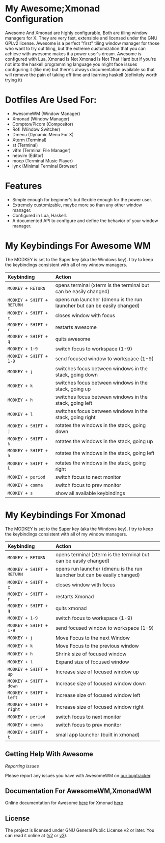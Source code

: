 # My Awesome;Xmonad Configuration
Awesome And Xmonad are highly configurable, Both are tiling window managers for X. They are very fast, extensible and licensed under the GNU GPLv2 license.  Awesome is a perfect "first" tiling window manager for those who want to try out tiling, but the extreme customization that you can achieve with awesome makes it a power user's dream.  Awesome is configured with Lua, Xmonad Is Not Xmonad Is Not That Hard but if you're not into the haskell programming language you might face issues configuring it (like me) but there's always documentation available so that will remove the pain of taking off time and learning haskell (definitely worth trying it)

# Dotfiles Are Used For:
* AwesomeWM (Window Manager)
* Xmonad (Window Manager)
* Compton/Picom (Compositor)
* Rofi (Window Switcher)
* Dmenu (Dynamic Menu For X)
* Xterm (Terminal)
* st (Terminal)
* vifm (Terminal File Manager)
* neovim (Editor)
* mocp (Terminal Music Player)
* lynx (Minimal Terminal Browser)

# Features

* Simple enough for beginner's but flexible enough for the power user.
* Extremely customizable, maybe more so than any other window manager.
* Configured in Lua, Haskell.
* A documented API to configure and define the behavior of your window manager.

# My Keybindings For Awesome WM

The MODKEY is set to the Super key (aka the Windows key).  I try to keep the
keybindings consistent with all of my window managers.

| Keybinding | Action |
| :--- | :--- |
| `MODKEY + RETURN` | opens terminal (xterm is the terminal but can be easily changed) |
| `MODKEY + SHIFT + RETURN` | opens run launcher (dmenu is the run launcher but can be easily changed) |
| `MODKEY + SHIFT + c` | closes window with focus |
| `MODKEY + SHIFT + r` | restarts awesome |
| `MODKEY + SHIFT + q` | quits awesome |
| `MODKEY + 1-9` | switch focus to workspace (1-9) |
| `MODKEY + SHIFT + 1-9` | send focused window to workspace (1-9) |
| `MODKEY + j` | switches focus between windows in the stack, going down |
| `MODKEY + k` | switches focus between windows in the stack, going up |
| `MODKEY + h` | switches focus between windows in the stack, going left |
| `MODKEY + l` | switches focus between windows in the stack, going right |
| `MODKEY + SHIFT + j` | rotates the windows in the stack, going down|
| `MODKEY + SHIFT + k` | rotates the windows in the stack, going up |
| `MODKEY + SHIFT + h` | rotates the windows in the stack, going left|
| `MODKEY + SHIFT + l` | rotates the windows in the stack, going right |
| `MODKEY + period` | switch focus to next monitor |
| `MODKEY + comma` | switch focus to prev monitor |
| `MODKEY + s` | show all available keybindings |

# My Keybindings For Xmonad

The MODKEY is set to the Super key (aka the Windows key).  I try to keep the
keybindings consistent with all of my window managers.

| Keybinding | Action |
| :--- | :--- |
| `MODKEY + RETURN` | opens terminal (xterm is the terminal but can be easily changed) |
| `MODKEY + SHIFT + RETURN` | opens run launcher (dmenu is the run launcher but can be easily changed) |
| `MODKEY + SHIFT + c` | closes window with focus |
| `MODKEY + SHIFT + r` | restarts Xmonad |
| `MODKEY + SHIFT + q` | quits xmonad |
| `MODKEY + 1-9` | switch focus to workspace (1-9) |
| `MODKEY + SHIFT + 1-9` | send focused window to workspace (1-9) |
| `MODKEY + j` | Move Focus to the next Window |
| `MODKEY + k` | Move Focus to the previous window |
| `MODKEY + h` | Shrink size of focused window |
| `MODKEY + l` | Expand size of focused window |
| `MODKEY + SHIFT + up` | Increase size of focused window up |
| `MODKEY + SHIFT + down` | Increase size of focused window down |
| `MODKEY + SHIFT + left` | Increase size of focused window left |
| `MODKEY + SHIFT + right` | Increase size of focused window right |
| `MODKEY + period` | switch focus to next monitor |
| `MODKEY + comma` | switch focus to prev monitor |
| `MODKEY + SHIFT + t` | small app launcher (built in xmonad) |

## Getting Help With Awesome
*Reporting issues*

Please report any issues you have with AwesomeWM on [our bugtracker](https://github.com/r2dr0dn/dotfiles/issues).

## Documentation For AwesomeWM,XmonadWM

Online documentation for Awesome [here](https://awesomewm.org/apidoc/) for Xmonad [here](https://xmonad.org/documentation.html)
## 

## License

The project is licensed under GNU General Public License v2 or later.
You can read it online at ([v2](http://www.gnu.org/licenses/gpl-2.0.html)
or [v3](http://www.gnu.org/licenses/gpl.html)).
